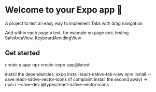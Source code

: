 # Welcome to your Expo app 👋

A project to test an easy way to implement Tabs with drag navigation

And within each page a test, for example on page one, testing SafeAreaView, KeyboardAvoidingView

## Get started

create a app:
npx create-expo-app@latest

install the dependencies:
expo install react-native-tab-view
npm install --save react-native-vector-icons (if complaint install the second away) -> npm i --save-dev @types/react-native-vector-icons
